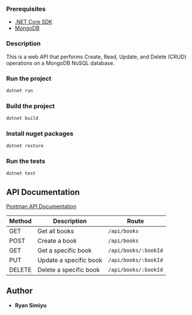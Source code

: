 ### Prerequisites
-  [.NET Core SDK](https://dotnet.microsoft.com/download)
-  [MongoDB](https://www.mongodb.com/what-is-mongodb)

### Description
This is a web API that performs Create, Read, Update, and Delete (CRUD) operations on a MongoDB NoSQL database.

### Run the project
```bash
dotnet run
```

### Build the project
```bash
dotnet build
```

### Install nuget packages
```bash
dotnet restore
```

### Run the tests
```bash
dotnet test
```

## API Documentation
[Postman API Documentation](https://documenter.getpostman.com/view/6831940/SVtN3BSY)

| Method  | Description| Route |
| ------------- | ------------- | ------------- |
| GET |  Get all books | `/api/books` |
| POST | Create a book | `/api/books` |
| GET |  Get a specific book | `/api/books/:bookId` |
| PUT |  Update a specific book | `/api/books/:bookId` |
| DELETE | Delete a specific book |`/api/books/:bookId` |

## Author

*   **Ryan Simiyu** 
